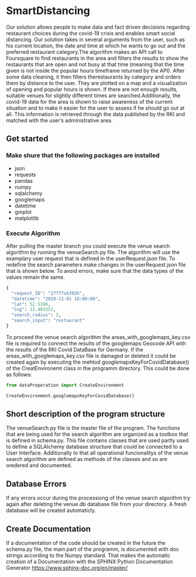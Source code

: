 # SmartDistancing
Our solution allows people to make data and fact driven decisions regarding restaurant choices during the covid-19 crisis and enables smart social distancing. Our solution takes in several arguments from the user, such as his current location, the date and time at which he wants to go out and the preferred restaurant category.The algorithm makes an API call to Foursquare to find restaurants in the area and filters the results to show the restaurants that are open and not busy at that time (meaning that the time given is not inside the popular hours timeframe returned by the API). After some data cleaning, it then filters therestaurants by category and orders them by distance to the user. They are plotted on a map and a visualization of opening and popular hours is shown. If there are not enough results, suitable venues for slightly different times are searched.Additionally, the covid-19 data for the area is shown to raise awareness of the current situation and to make it easier for the user to assess if he should go out at all. This information is retrieved through the data published by the RKI and matched with the user’s administrative area.

## Get started
### Make shure that the following packages are installed
  - json
  - requests
  - pandas
  - numpy
  - sqlalchemy
  - googlemaps
  - datetime
  - gmplot
  - matplotlib

### Execute Algorithm
After pulling the master branch you could execute the venue search algorithm by running the venueSearch.py file. The algorithm will use the examplary user request that is defined in the userRequest.json file. 
To redefine the search parameters make changes in the userRequest.json file that is shown below. To avoid errors, make sure that the data types of the values remain the same.
```python
{
  "request_ID": "277f7sk392h", 
  "datetime": "2020-11-01 18:00:00",
  "lat": 52.5186, 
  "lng": 13.401552, 
  "search_radius": 2, 
  "search_input": "restaurant"
}
```
To proceed the venue search algorithm the areas_with_googlemaps_key.csv file is required to connect the results of the googlemaps Geocode API with the results of the RKI Covid DataBase for Germany. If the areas_with_googlemaps_key.csv file is damaged or deleted it could be created again by executing the mehtod googlemapsKeyForCovidDatabase() of the CreatEnvironemt class in the programm directory. This could be done as follows:

```python
from dataPreperation import CreateEnvironment

CreateEnvironment.googlemapsKeyForCovidDatabase()
```

## Short description of the program structure
The venueSearch.py file is the master file of the program. The functions that are being used for the search algorithm are organized as a toolbox that is defined in schema.py. This file contains classes that are used partly used to define a SQLAlchemy database structure that could be connected to a User Interface. Additionally to that all operational funcionalitys of the venue search algorithm are defined as methods of the classes and so are oredered and documented.

## Database Errors
If any errors occur during the processiong of the venue search algorithm try again after deleting the venue.db database file from your directory. A fresh database will be created automaticly.

## Create Documentation
If a documentation of the code should be created in the future the schema.py file, the main part of the programm, is documented with doc strings according to the Numpy standard. That makes the automatic creation of a Documentation with the SPHINX Python Documentation Generator https://www.sphinx-doc.org/en/master/

